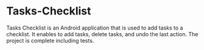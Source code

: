 # Tasks-Checklist
Tasks Checklist is an Android application that is used to add tasks to a checklist. It enables to add tasks, delete tasks, and undo the last action. The project is complete including tests.
